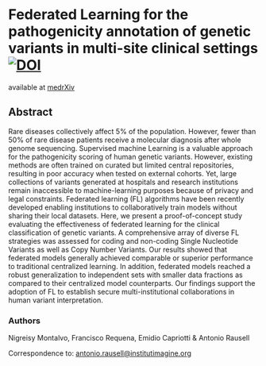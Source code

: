 # Federated Learning for the pathogenicity annotation of genetic variants in multi-site clinical settings [![DOI](https://zenodo.org/badge/950719898.svg)](https://doi.org/10.5281/zenodo.16029049)

available at [medrXiv](https://www.medrxiv.org/content/10.1101/2025.04.03.25325184v1)

## Abstract
Rare diseases collectively affect 5% of the population. However, fewer than 50% of rare disease patients receive a molecular diagnosis after whole genome sequencing. Supervised machine Learning is a valuable approach for the pathogenicity scoring of human genetic variants. However, existing methods are often trained on curated but limited central repositories, resulting in poor accuracy when tested on external cohorts. Yet, large collections of variants generated at hospitals and research institutions remain inaccessible to machine-learning purposes because of privacy and legal constraints. Federated learning (FL) algorithms have been recently developed enabling institutions to collaboratively train models without sharing their local datasets. Here, we present a proof-of-concept study evaluating the effectiveness of federated learning for the clinical classification of genetic variants. A comprehensive array of diverse FL strategies was assessed for coding and non-coding Single Nucleotide Variants as well as Copy Number Variants. Our results showed that federated models generally achieved comparable or superior performance to traditional centralized learning. In addition, federated models reached a robust generalization to independent sets with smaller data fractions as compared to their centralized model counterparts. Our findings support the adoption of FL to establish secure multi-institutional collaborations in human variant interpretation.

### Authors
Nigreisy Montalvo, Francisco Requena, Emidio Capriotti & Antonio Rausell

Correspondence to: antonio.rausell@institutimagine.org

